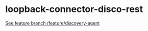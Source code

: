 # loopback-connector-disco-rest

[See feature branch /feature/discovery-agent](https://github.com/moonthug/loopback-connector-disco-rest/tree/feature/discovery-agent)